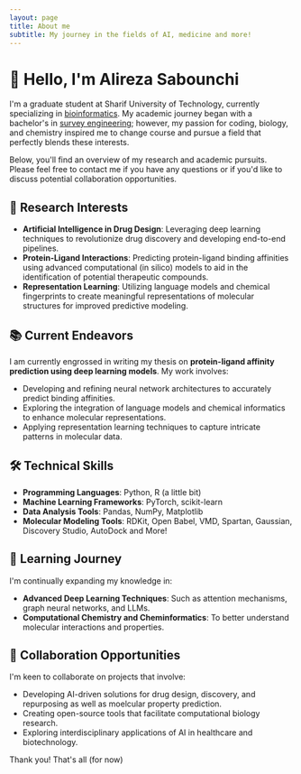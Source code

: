 ```yaml
---
layout: page
title: About me
subtitle: My journey in the fields of AI, medicine and more!
---
```


# 👋 Hello, I'm Alireza Sabounchi

I'm a graduate student at Sharif University of Technology, currently specializing in [bioinformatics](https://en.wikipedia.org/wiki/Bioinformatics). My academic journey began with a bachelor's in [survey engineering](https://en.wikipedia.org/wiki/Surveying); however, my passion for coding, biology, and chemistry inspired me to change course and pursue a field that perfectly blends these interests.

Below, you'll find an overview of my research and academic pursuits. Please feel free to contact me if you have any questions or if you'd like to discuss potential collaboration opportunities.


## 🔬 Research Interests

- **Artificial Intelligence in Drug Design**: Leveraging deep learning techniques to revolutionize drug discovery and developing end-to-end pipelines.
- **Protein-Ligand Interactions**: Predicting protein-ligand binding affinities using advanced computational (in silico) models to aid in the identification of potential therapeutic compounds.
- **Representation Learning**: Utilizing language models and chemical fingerprints to create meaningful representations of molecular structures for improved predictive modeling.

## 📚 Current Endeavors

I am currently engrossed in writing my thesis on **protein-ligand affinity prediction using deep learning models**. My work involves:
- Developing and refining neural network architectures to accurately predict binding affinities.
- Exploring the integration of language models and chemical informatics to enhance molecular representations.
- Applying representation learning techniques to capture intricate patterns in molecular data.

## 🛠️ Technical Skills

- **Programming Languages**: Python, R (a little bit)
- **Machine Learning Frameworks**: PyTorch, scikit-learn
- **Data Analysis Tools**: Pandas, NumPy, Matplotlib
- **Molecular Modeling Tools**: RDKit, Open Babel, VMD, Spartan, Gaussian, Discovery Studio, AutoDock and More!

## 🌱 Learning Journey

I'm continually expanding my knowledge in:
- **Advanced Deep Learning Techniques**: Such as attention mechanisms, graph neural networks, and LLMs.
- **Computational Chemistry and Cheminformatics**: To better understand molecular interactions and properties.

## 🤝 Collaboration Opportunities

I'm keen to collaborate on projects that involve:
- Developing AI-driven solutions for drug design, discovery, and repurposing as well as moelcular property prediction.
- Creating open-source tools that facilitate computational biology research.
- Exploring interdisciplinary applications of AI in healthcare and biotechnology.

Thank you! That's all (for now)
